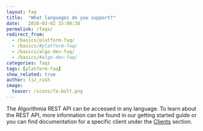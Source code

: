 ```yaml
---
layout: faq
title:  "What languages do you support?"
date:   2016-03-02 15:00:38
permalink: /faqs/
redirect_from:
  - /basics/platform-faq/
  - /basics/#platform-faq/
  - /basics/algo-dev-faq/
  - /basics/#algo-dev-faq/
categories: faqs
tags: [platform-faq]
show_related: true
author: liz_rush
image:
  teaser: /icons/fa-bolt.png
---
```


The Algorithmia REST API can be accessed in any language. To learn about the REST API, more information can be found in our getting started guide or you can find documentation for a specific client under the [Clients](/clients) section.